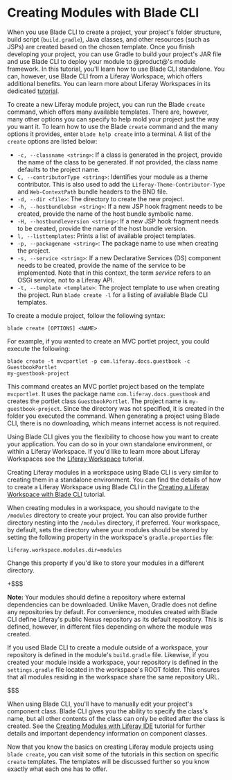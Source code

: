 # Creating Modules with Blade CLI [](id=creating-modules-with-blade-cli)

When you use Blade CLI to create a project, your project's folder structure,
build script (`build.gradle`), Java classes, and other resources (such as JSPs)
are created based on the chosen template. Once you finish developing your
project, you can use Gradle to build your project's JAR file and use Blade CLI
to deploy your module to @product@'s module framework. In this tutorial, you'll
learn how to use Blade CLI standalone. You can, however, use Blade CLI from a
Liferay Workspace, which offers additional benefits. You can learn more about
Liferay Workspaces in its dedicated
[tutorial](/develop/tutorials/-/knowledge_base/7-0/liferay-workspace).

To create a new Liferay module project, you can run the Blade `create` command,
which offers many available templates. There are, however, many other options
you can specify to help mold your project just the way you want it. To learn how
to use the Blade `create` command and the many options it provides, enter `blade
help create` into a terminal. A list of the `create` options are listed below:

- `-c, --classname <string>`: If a class is generated in the project, provide
  the name of the class to be generated. If not provided, the class name
  defaults to the project name.
- `C, --contributorType <string>`: Identifies your module as a theme
  contributor. This is also used to add the `Liferay-Theme-Contributor-Type` and
  `Web-ContextPath` bundle headers to the BND file.
- `-d, --dir <file>`: The directory to create the new project.
- `-h, --hostbundlebsn <string>`: If a new JSP hook fragment needs to be
  created, provide the name of the host bundle symbolic name.
- `-H, --hostbundleversion <string>`: If a new JSP hook fragment needs to be
  created, provide the name of the host bundle version.
- `l, --listtemplates`: Prints a list of available project templates.
- `-p, --packagename <string>`: The package name to use when creating the
  project.
- `-s, --service <string>`: If a new Declarative Services (DS) component needs
  to be created, provide the name of the service to be implemented. Note that in
  this context, the term *service* refers to an OSGi service, not to a Liferay
  API.
- `-t, --template <template>`: The project template to use when creating the
  project. Run `blade create -l` for a listing of available Blade CLI templates.

To create a module project, follow the following syntax:

    blade create [OPTIONS] <NAME>

For example, if you wanted to create an MVC portlet project, you could execute
the following:

    blade create -t mvcportlet -p com.liferay.docs.guestbook -c GuestbookPortlet
    my-guestbook-project

This command creates an MVC portlet project based on the template `mvcportlet`.
It uses the package name `com.liferay.docs.guestbook` and creates the portlet
class `GuestbookPortlet`. The project name is `my-guestbook-project`. Since the
directory was not specified, it is created in the folder you executed the
command. When generating a project using Blade CLI, there is no downloading,
which means internet access is not required.

Using Blade CLI gives you the flexibility to choose how you want to create your
application. You can do so in your own standalone environment, or within a
Liferay Workspace. If you'd like to learn more about Liferay Workspaces see the
[Liferay Workspace](/develop/tutorials/-/knowledge_base/7-0/liferay-workspace)
tutorial.

Creating Liferay modules in a workspace using Blade CLI is very similar to
creating them in a standalone environment. You can find the details of how to
create a Liferay Workspace using Blade CLI in the
[Creating a Liferay Workspace with Blade CLI](/develop/tutorials/-/knowledge_base/7-0/creating-a-liferay-workspace-with-blade-cli)
tutorial.

When creating modules in a workspace, you should navigate to
the `/modules` directory to create your project. You can also provide further
directory nesting into the `/modules` directory, if preferred. Your workspace,
by default, sets the directory where your modules should be stored by setting
the following property in the workspace's `gradle.properties` file:

    liferay.workspace.modules.dir=modules

Change this property if you'd like to store your modules in a different
directory.

+$$$

**Note:** Your modules should define a repository where external dependencies
can be downloaded. Unlike Maven, Gradle does not define any repositories by
default. For convenience, modules created with Blade CLI define Liferay's
public Nexus repository as its default repository. This is defined, however, in
different files depending on where the module was created.

If you used Blade CLI to create a module outside of a workspace, your
repository is defined in the module's `build.gradle` file. Likewise, if you
created your module inside a workspace, your repository is defined in the
`settings.gradle` file located in the workspace's ROOT folder. This ensures that
all modules residing in the workspace share the same repository URL.

$$$

When using Blade CLI, you'll have to manually edit your project's component
class. Blade CLI gives you the ability to specify the class's name, but all
other contents of the class can only be edited after the class is created. See
the [Creating Modules with Liferay IDE](/develop/tutorials/-/knowledge_base/7-0/creating-modules-with-liferay-ide)
tutorial for further details and important dependency information on component
classes.

Now that you know the basics on creating Liferay module projects using `blade
create`, you can visit some of the tutorials in this section on specific
`create` templates. The templates will be discussed further so you know exactly
what each one has to offer.
